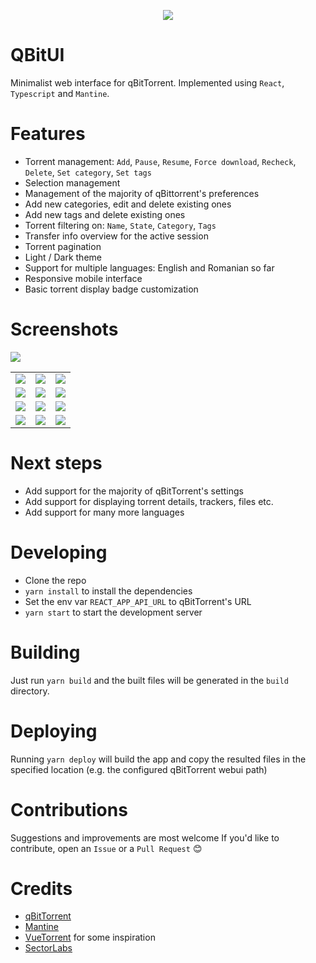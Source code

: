 <p align="center">
  <img src="https://user-images.githubusercontent.com/45296166/165736862-8c71571c-9347-4c2d-8c7e-80aa64b4ef1a.png" />
</p>

# QBitUI

Minimalist web interface for qBitTorrent.
Implemented using `React`, `Typescript` and `Mantine`.

# Features

- Torrent management: `Add`, `Pause`, `Resume`, `Force download`, `Recheck`, `Delete`, `Set category`, `Set tags`
- Selection management
- Management of the majority of qBittorrent's preferences
- Add new categories, edit and delete existing ones
- Add new tags and delete existing ones
- Torrent filtering on: `Name`, `State`, `Category`, `Tags`
- Transfer info overview for the active session
- Torrent pagination
- Light / Dark theme
- Support for multiple languages: English and Romanian so far
- Responsive mobile interface
- Basic torrent display badge customization

# Screenshots

<img src="https://user-images.githubusercontent.com/45296166/166058565-cf818641-2efc-4480-8833-b736928de434.png" />

|                                    |                                    |                                    |
| :--------------------------------: | :--------------------------------: | :--------------------------------: |
| ![](https://user-images.githubusercontent.com/45296166/166058574-e0c2ac1a-9396-440d-9cd4-d9a1b6230282.png) | ![](https://user-images.githubusercontent.com/45296166/166058584-5df98771-ee13-4f0e-a649-66953cbf3464.png)| ![](https://user-images.githubusercontent.com/45296166/166058599-a022b2ff-1c1f-434e-9a86-602528506433.png) |
| ![](https://user-images.githubusercontent.com/45296166/166058609-0a8bb2e7-d0f0-4888-90d8-d54e9cb9f3e7.png) | ![](https://user-images.githubusercontent.com/45296166/166058870-42189e34-5a3b-492f-a46a-cb7879c86626.png) | ![](https://user-images.githubusercontent.com/45296166/166058871-d1daa5df-4c6e-41ed-8faf-9b1f7c62d962.png) |
| ![](https://user-images.githubusercontent.com/45296166/166058886-bc0ee9ea-c8e8-40ca-a008-57c651183fac.png) | ![](https://user-images.githubusercontent.com/45296166/166058866-3ea44abf-ab05-4a30-9075-4d38a944d08b.png) | ![](https://user-images.githubusercontent.com/45296166/166058749-1ea6425b-b572-40d3-9596-ab649277456a.png) |
| ![](https://user-images.githubusercontent.com/45296166/166058876-14029a33-12cc-475d-8b4b-a595386fa31b.png) | ![](https://user-images.githubusercontent.com/45296166/166058879-8b74861f-aa16-46d7-a6a1-2b480bb26da4.png) | ![](https://user-images.githubusercontent.com/45296166/166058882-2a3baa2b-ef41-4e82-a3af-58cad4185ecd.png) |

# Next steps

- Add support for the majority of qBitTorrent's settings
- Add support for displaying torrent details, trackers, files etc.
- Add support for many more languages

# Developing

- Clone the repo
- `yarn install` to install the dependencies
- Set the env var `REACT_APP_API_URL` to qBitTorrent's URL
- `yarn start` to start the development server

# Building

Just run `yarn build` and the built files will be generated in the `build` directory.

# Deploying

Running `yarn deploy` will build the app and copy the resulted files in the specified location (e.g. the configured qBitTorrent webui path)

# Contributions

Suggestions and improvements are most welcome
If you'd like to contribute, open an `Issue` or a `Pull Request` 😊

# Credits

- [qBitTorrent](https://www.qbittorrent.org/)
- [Mantine](https://mantine.dev/)
- [VueTorrent](https://github.com/WDaan/VueTorrent) for some inspiration
- [SectorLabs](https://sectorlabs.ro)
